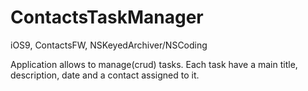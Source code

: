 # ContactsTaskManager

iOS9, ContactsFW, NSKeyedArchiver/NSCoding

Application allows to manage(crud) tasks.
Each task have a main title, description, date and a contact assigned to it.
